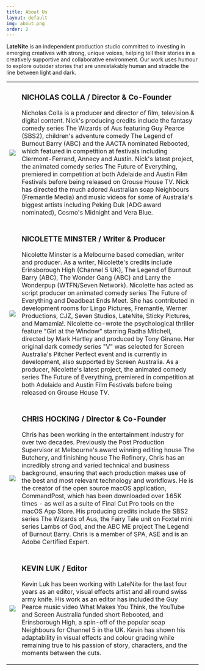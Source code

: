 ```yaml
---
title: About Us
layout: default
img: about.png
order: 2
---
```


<section>
    <article id="about-us">
      <p class="header-text" style="margin-bottom:0;margin-top:0;">
        <b class="latenite">LateNite</b> is an independent production studio committed to
        investing in emerging creatives with
        strong, unique voices, helping tell their stories in a creatively supportive and collaborative
        environment. Our work uses humour to explore outsider stories that are unmistakably human and
        straddle the line between light and dark.
      </p>
      <table>
        <tr>
          <td><img class="headshot" src="../img/headshot/nick.jpg"></td>
          <td>
            <h3>NICHOLAS COLLA / Director & Co-Founder</h3>
            <p>Nicholas Colla is a producer and director of film,
              television & digital content. Nick's producing
              credits include the fantasy comedy series The
              Wizards of Aus featuring Guy Pearce (SBS2),
              children's adventure comedy The Legend of Burnout
              Barry (ABC) and the AACTA nominated Rebooted, which
              featured in competition at festivals including
              Clermont-Ferrand, Annecy and Austin. Nick's latest
              project, the animated comedy series The Future of
              Everything, premiered in competition at both Adelaide
              and Austin Film Festivals before being released on
              Grouse House TV. Nick has directed the much adored
              Australian soap Neighbours (Fremantle Media) and
              music videos for some of Australia's biggest artists
              including Peking Duk (ADG award nominated), Cosmo's
              Midnight and Vera Blue.
            </p>
          </td>
        </tr>
        <tr>
          <td><img class="headshot" src="../img/headshot/nic.jpg"></td>
          <td>
            <h3>NICOLETTE MINSTER / Writer & Producer</h3>
            <p>Nicolette Minster is a Melbourne based comedian,
              writer and producer. As a writer, Nicolette&#39;s credits
              include Erinsborough High (Channel 5 UK), The Legend
              of Burnout Barry (ABC), The Wonder Gang (ABC) and
              Larry the Wonderpup (WTFN/Seven Network). Nicolette
              has acted as script producer on animated comedy series
              The Future of Everything and Deadbeat Ends Meet. She
              has contributed in development rooms for Lingo
              Pictures, Fremantle, Werner Productions, CJZ, Seven
              Studios, LateNite, Sticky Pictures, and Mamamia!.
              Nicolette co-wrote the psychological thriller feature
              &quot;Girl at the Window&quot; starring Radha Mitchell, directed
              by Mark Hartley and produced by Tony Ginane. Her
              original dark comedy series &quot;V&quot; was selected for
              Screen Australia&#39;s Pitcher Perfect event and is
              currently in development, also supported by Screen
              Australia. As a producer, Nicolette&#39;s latest project,
              the animated comedy series The Future of Everything,
              premiered in competition at both Adelaide and Austin
              Film Festivals before being released on Grouse House TV.</p>
            </p>
          </td>
        </tr>
        <tr>
          <td><img class="headshot" src="../img/headshot/chris.jpg"></td>
          <td>
            <h3>CHRIS HOCKING / Director & Co-Founder</h3>
            <p>Chris has been working in the entertainment industry for over two decades. Previously the Post Production Supervisor at Melbourne&#39;s award winning editing house The Butchery, and finishing house The Refinery, Chris has an incredibly strong and varied technical and business background, ensuring that each production makes use of the best and most relevant technology and workflows. He is the creator of the open source macOS application, CommandPost, which has been downloaded over 165K times - as well as a suite of Final Cut Pro tools on the macOS App Store. His producing credits include the SBS2 series The Wizards of Aus, the Fairy Tale unit on Foxtel mini series Lambs of God, and the ABC ME project The Legend of Burnout Barry. Chris is a member of SPA, ASE and is an Adobe Certified Expert.
            </p>
          </td>
        </tr>
        <tr>
          <td><img class="headshot" src="../img/headshot/kevin.jpg"></td>
          <td>
            <h3>KEVIN LUK / Editor</h3>
            <p>
              Kevin Luk has been working with LateNite for the last
              four years as an editor, visual effects artist and
              all round swiss army knife. His work as an editor has
              included the Guy Pearce music video What Makes You
              Think, the YouTube and Screen Australia funded short
              Rebooted, and Erinsborough High, a spin-off of the
              popular soap Neighbours for Channel 5 in the UK. Kevin
              has shown his adaptability in visual effects and
              colour grading while remaining true to his passion of
              story, characters, and the moments between the cuts.</p>
          </td>
        </tr>
      </table>
      </table>
    </article>
  </section>